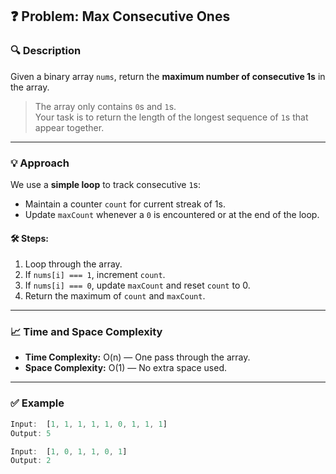 ## ❓ Problem: Max Consecutive Ones

### 🔍 Description  
Given a binary array `nums`, return the **maximum number of consecutive 1s** in the array.

> The array only contains `0`s and `1`s.  
> Your task is to return the length of the longest sequence of `1`s that appear together.

---

### 💡 Approach

We use a **simple loop** to track consecutive `1`s:
- Maintain a counter `count` for current streak of 1s.
- Update `maxCount` whenever a `0` is encountered or at the end of the loop.

#### 🛠️ Steps:

1. Loop through the array.
2. If `nums[i] === 1`, increment `count`.
3. If `nums[i] === 0`, update `maxCount` and reset `count` to 0.
4. Return the maximum of `count` and `maxCount`.

---

### 📈 Time and Space Complexity

- **Time Complexity:** O(n) — One pass through the array.
- **Space Complexity:** O(1) — No extra space used.

---

### ✅ Example

```js
Input:  [1, 1, 1, 1, 1, 0, 1, 1, 1]
Output: 5

Input:  [1, 0, 1, 1, 0, 1]
Output: 2
